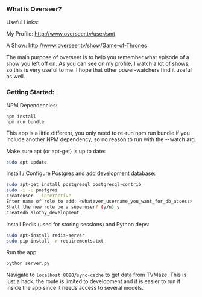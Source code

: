 ### What is Overseer?
Useful Links:

My Profile: http://www.overseer.tv/user/smt

A Show: http://www.overseer.tv/show/Game-of-Thrones

The main purpose of overseer is to help you remember what episode of a show you left off on. As you can see on my profile, I watch a lot of shows, so this is very useful to me. I hope that other power-watchers find it useful as well.


### Getting Started:

NPM Dependencies:
```
npm install
npm run bundle
```

This app is a little different, you only need to re-run npm run bundle if you include another NPM dependency, so no reason to run with the --watch arg.

Make sure apt (or apt-get) is up to date:
```bash
sudo apt update
```

Install / Configure Postgres and add development database:
```bash
sudo apt-get install postgresql postgresql-contrib
sudo -i -u postgres
createuser --interactive 
Enter name of role to add: <whatever_username_you_want_for_db_access>
Shall the new role be a superuser? (y/n) y
createdb slothy_development
```

Install Redis (used for storing sessions) and Python deps:
```bash
sudo apt-install redis-server
sudo pip install -r requirements.txt
```
Run the app:
```bash
python server.py
```
Navigate to `localhost:8080/sync-cache` to get data from TVMaze. This is just a hack, the route is limited to development and it is easier to run it inside the app since it needs access to several models.
